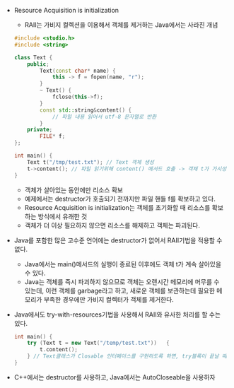 - Resource Acquisition is initialization
    - RAII는 가비지 컬렉션을 이용해서 객체를 제거하는 Java에서는 사라진 개념 

    
    ```cpp
    #include <studio.h>
    #include <string>
    
    class Text {
    	public;
    		Text(const char* name) {
    			this -> f = fopen(name, "r");
    		}
    		~ Text() {
    			fclose(this->f);
    		}
    		const std::string&content() {
    			// 파일 내용 읽어서 utf-8 문자열로 반환
    		}
    	private;
    		FILE* f;
    };
    
    int main() {
    	Text t("/tmp/test.txt"); // Text 객체 생성
    	t->content(); // 파일 읽기위해 content() 메서드 호출 -> 객체 t가 가시성 범위를 벗어나면 destructor인 ~Text()가 호출되고, 파일 닫음
    }
    ```
    
    - 객체가 살아있는 동안에만 리소스 확보
    - 예제에서는 destructor가 호출되기 전까지만 파일 핸들 f를 확보하고 있다.
    - Resource Acquisition is initialization는 객체를 초기화할 때 리소스를 확보하는 방식에서 유래한 것
    - 객체가 더 이상 필요하지 않으면 리소스를 해제하고 객체는 파괴된다.
- Java를 포함한 많은 고수준 언어에는 destructor가 없어서 RAII기법을 적용할 수 없다.
    - Java에서는 main()메서드의 실행이 종료된 이후에도 객체 t가 계속 살아있을 수 있다.
    - Java는 객체를 즉시 파괴하지 않으므로 객체는 오랜시간 메모리에 머무를 수 있는데, 이런 객체를 garbage라고 하고, 새로운 객체를 보관하는데 필요한 메모리가 부족한 경우에만 가비지 컬렉터가 객체를 제거한다.
- Java에서도 try-with-resources기법을 사용해서 RAII와 유사한 처리를 할 수는 있다.
    
    ```cpp
    int main() {
    	try (Text t = new Text("/temp/test.txt"))	{
    		t.content();
    	} // Text클래스가 Closable 인터페이스를 구현하도록 하면, try블록이 끝날 때 객체 t를 파괴하는 대신 객체 t의 close()메서드를 호출한다.
    }
    ```
    
- C++에서는 destructor를 사용하고, Java에서는 AutoCloseable을 사용하자
